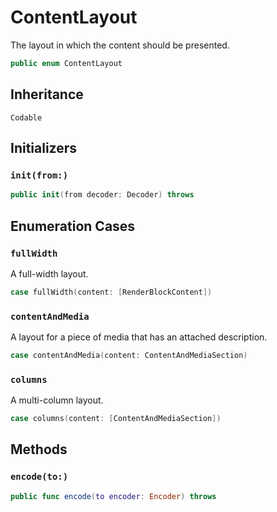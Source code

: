 # ContentLayout

The layout in which the content should be presented.

``` swift
public enum ContentLayout 
```

## Inheritance

`Codable`

## Initializers

### `init(from:)`

``` swift
public init(from decoder: Decoder) throws 
```

## Enumeration Cases

### `fullWidth`

A full-width layout.

``` swift
case fullWidth(content: [RenderBlockContent])
```

### `contentAndMedia`

A layout for a piece of media that has an attached description.

``` swift
case contentAndMedia(content: ContentAndMediaSection)
```

### `columns`

A multi-column layout.

``` swift
case columns(content: [ContentAndMediaSection])
```

## Methods

### `encode(to:)`

``` swift
public func encode(to encoder: Encoder) throws 
```
